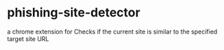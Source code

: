 # phishing-site-detector
a chrome extension for  Checks if the current site is similar to the specified target site URL
